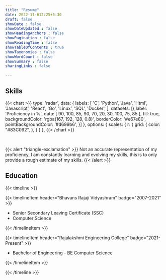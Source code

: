 ```yaml
---
title: "Resume"
date: 2022-11-612:25+5:30 
draft: false
showDate : false
showDateUpdated : false
showHeadingAnchors : false
showPagination : false
showReadingTime : false
showTableOfContents : true 
showTaxonomies : false 
showWordCount : false
showSummary : false
sharingLinks : false

---
```

## Skills

{{< chart >}}
type: 'radar',
data: {
  labels: [
    'C',
    'Python',
    'Java',
    'Html',
    'Javascript',
    'React',
    'Go',
    'Linux',
    'SQL',
    'Docker',
  ],
  datasets: [{
    label: 'Proficiency in %',
    data: [
     90,
     100,
     85,
     90,
     70,
     20,
     30,
     100,
     75,
     85
    ],
    fill: true,
    backgroundColor: 'rgba(167, 192, 128, 0.8)',
    borderColor: '#e67e80',
    pointBackgroundColor: '#d699b6',
  }]
},
options: { scales: { r: { grid: { color: "#83C092", }, } } },
{{< /chart >}}

<br>

{{< alert "triangle-exclamation" >}}
Not an accurate representation of my proficiency, I am constantly learning and evolving my skills, this is to only provide a rough estimate of my skills. 
{{< /alert >}}

## Education

{{< timeline >}}

{{< timelineItem header="Bhavans Rajaji Vidyashram" badge="2007-2021" >}}
<ul>
  <li>Senior Secondary Leaving Certificate (SSC)</li>
  <li>Computer Science</li>
</ul>
{{< /timelineItem >}}

{{< timelineItem header="Rajalakshmi Engineering College" badge="2021-Present" >}}
<ul>
  <li>Bachelor of Engineering - BE Computer Science</li>
</ul>
{{< /timelineItem >}}

{{< /timeline >}}
